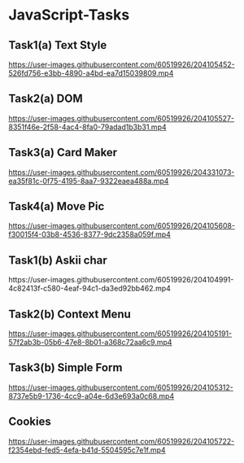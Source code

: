 # JavaScript-Tasks



<h2> Task1(a) Text Style </h2>


https://user-images.githubusercontent.com/60519926/204105452-526fd756-e3bb-4890-a4bd-ea7d15039809.mp4

<h2> Task2(a) DOM </h2>


https://user-images.githubusercontent.com/60519926/204105527-8351f46e-2f58-4ac4-8fa0-79adad1b3b31.mp4

<h2> Task3(a) Card Maker </h2>


https://user-images.githubusercontent.com/60519926/204331073-ea35f81c-0f75-4195-8aa7-9322eaea488a.mp4



<h2> Task4(a) Move Pic</h2>


https://user-images.githubusercontent.com/60519926/204105608-f30015f4-03b8-4536-8377-9dc2358a059f.mp4

<h2> Task1(b) Askii char </h2>
https://user-images.githubusercontent.com/60519926/204104991-4c82413f-c580-4eaf-94c1-da3ed92bb462.mp4

<h2> Task2(b) Context Menu </h2>

https://user-images.githubusercontent.com/60519926/204105191-57f2ab3b-05b6-47e8-8b01-a368c72aa6c9.mp4

<h2> Task3(b) Simple Form </h2>

https://user-images.githubusercontent.com/60519926/204105312-8737e5b9-1736-4cc9-a04e-6d3e693a0c68.mp4

<h2>Cookies</h2>


https://user-images.githubusercontent.com/60519926/204105722-f2354ebd-fed5-4efa-b41d-5504595c7e1f.mp4

